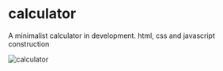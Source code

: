 # calculator

A minimalist calculator in development.
html, css and javascript construction

![calculator](https://github.com/Dinihz/calculator/assets/123830292/bcbb249e-a15c-417a-b6da-73b57e1c79c0)
